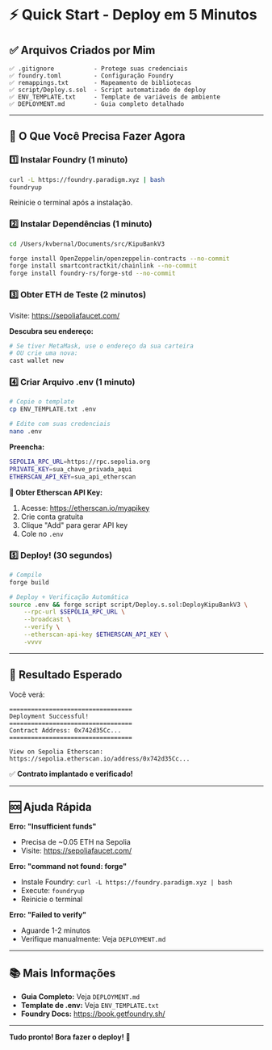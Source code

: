 # ⚡ Quick Start - Deploy em 5 Minutos

## ✅ Arquivos Criados por Mim

```
✅ .gitignore           - Protege suas credenciais
✅ foundry.toml         - Configuração Foundry
✅ remappings.txt       - Mapeamento de bibliotecas
✅ script/Deploy.s.sol  - Script automatizado de deploy
✅ ENV_TEMPLATE.txt     - Template de variáveis de ambiente
✅ DEPLOYMENT.md        - Guia completo detalhado
```

---

## 🚀 O Que Você Precisa Fazer Agora

### 1️⃣ Instalar Foundry (1 minuto)

```bash
curl -L https://foundry.paradigm.xyz | bash
foundryup
```

Reinicie o terminal após a instalação.

### 2️⃣ Instalar Dependências (1 minuto)

```bash
cd /Users/kvbernal/Documents/src/KipuBankV3

forge install OpenZeppelin/openzeppelin-contracts --no-commit
forge install smartcontractkit/chainlink --no-commit
forge install foundry-rs/forge-std --no-commit
```

### 3️⃣ Obter ETH de Teste (2 minutos)

Visite: https://sepoliafaucet.com/

**Descubra seu endereço:**
```bash
# Se tiver MetaMask, use o endereço da sua carteira
# OU crie uma nova:
cast wallet new
```

### 4️⃣ Criar Arquivo .env (1 minuto)

```bash
# Copie o template
cp ENV_TEMPLATE.txt .env

# Edite com suas credenciais
nano .env
```

**Preencha:**
```bash
SEPOLIA_RPC_URL=https://rpc.sepolia.org
PRIVATE_KEY=sua_chave_privada_aqui
ETHERSCAN_API_KEY=sua_api_etherscan
```

**🔑 Obter Etherscan API Key:**
1. Acesse: https://etherscan.io/myapikey
2. Crie conta gratuita
3. Clique "Add" para gerar API key
4. Cole no `.env`

### 5️⃣ Deploy! (30 segundos)

```bash
# Compile
forge build

# Deploy + Verificação Automática
source .env && forge script script/Deploy.s.sol:DeployKipuBankV3 \
    --rpc-url $SEPOLIA_RPC_URL \
    --broadcast \
    --verify \
    --etherscan-api-key $ETHERSCAN_API_KEY \
    -vvvv
```

---

## 🎯 Resultado Esperado

Você verá:

```
==================================
Deployment Successful!
==================================
Contract Address: 0x742d35Cc...
==================================

View on Sepolia Etherscan:
https://sepolia.etherscan.io/address/0x742d35Cc...
```

✅ **Contrato implantado e verificado!**

---

## 🆘 Ajuda Rápida

**Erro: "Insufficient funds"**
- Precisa de ~0.05 ETH na Sepolia
- Visite: https://sepoliafaucet.com/

**Erro: "command not found: forge"**
- Instale Foundry: `curl -L https://foundry.paradigm.xyz | bash`
- Execute: `foundryup`
- Reinicie o terminal

**Erro: "Failed to verify"**
- Aguarde 1-2 minutos
- Verifique manualmente: Veja `DEPLOYMENT.md`

---

## 📚 Mais Informações

- **Guia Completo:** Veja `DEPLOYMENT.md`
- **Template de .env:** Veja `ENV_TEMPLATE.txt`
- **Foundry Docs:** https://book.getfoundry.sh/

---

**Tudo pronto! Bora fazer o deploy! 🚀**

